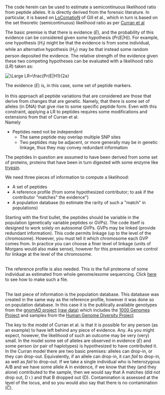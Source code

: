 #

The code herein can be used to estimate a semicontinuous likelihood ratio from peptide alleles. 
It is directly derived from the forensic literature. In particular, it is based on [LoComatioN](https://doi.org/10.1016/j.forsciint.2006.04.016) of Gill et al., 
which in turn is based on the set theoretic (semicontinuous) likelihood ratio as per [Curran et al](https://doi.org/10.1016/j.forsciint.2004.04.077) <br>

The basic premise is that there is evidence (*E*), and the probability of this evidence can be considered given some hypothesis (*Pr(E|H)*).
For example, one hypothesis (*H<sub>1</sub>*) might be that the evidence is from some individual, while an alternative hypothesis (*H<sub>2</sub>*) may be that instead some random person deposited the evidence. The relative strength of the evidence given these two competing hypotheses can be evaluated with a likelihood ratio (*LR*) taken as:


![\Large LR=\frac{Pr(E|H1}{2a}](https://latex.codecogs.com/svg.latex?LR%3D%5Cfrac%7BPr(E|H_1)%7D%7BPr(E|H_2)%7D)

The evidence (*E*) is, in this case, some set of peptide markers. <br><br>
In this approach all peptide variations that are considered are those that derive from changes that are genetic. Namely, that there is some set of alleles (in DNA) that give rise to some specific peptide form. Even with this constraint, applying a LR to peptides requires some modifications and extensions from that of Curran et al. <br> Namely
* Peptides need not be independent
  * The same peptide may overlap multiple SNP sites
  * Two peptides may be adjacent, or more generally may be in genetic linkage, thus they may convey redundant information

The peptides in question are assumed to have been derived from some set of proteins, proteins that have been in turn digested with some enzyme like [trypsin](https://en.wikipedia.org/wiki/Trypsin). <br>

We need three pieces of information to compute a likelihood: 
* A set of peptides
* A reference profile (from some hypothesized contributor; to ask if the contributor "matches" the evidence")
* A population database (to estimate the rarity of such a "match" in populations)

Starting with the first bullet, the peptides should be variable in the population (genetically variable peptides or GVPs). The code itself is designed to work solely on autosomal GVPs. GVPs may be linked (provide redundant information). This code permits linkage (up to the level of the chromosome). However, you must tell it which chromosome each GVP comes from. In practice you can choose a finer level of linkage (units of Morgans would also make sense), however for this presentation we control for linkage at the level of the chromosome. \
<br>

The reference profile is also needed. This is the full proteome of some individual as estimated from whole genome/exome sequencing. Click [here](creation.md) to see how to make such a file. \
<br>

The last piece of information is the population database. This database was created in the same way as the reference profile, however it was done so on population database. In this case it is the publically available genotypes from the [gnomAD project](https://gnomad.broadinstitute.org/about) [(raw data)](https://gnomad.broadinstitute.org/downloads#v3-hgdp-1kg) which includes the [1000 Genomes Project](https://en.wikipedia.org/wiki/1000_Genomes_Project) and samples from the [Human Genome Diversity Project](https://en.wikipedia.org/wiki/Human_Genome_Diversity_Project)

The key to the model of Curran et al. is that it is possible for any person (as an example) to have left behind any piece of evidence. Any. As you might expect, however, the likelihood of such an outcome may be very (very) small. In the model some set of alleles are observed in evidence (*E*) and some person (or pair of haplotypes) is hypothesized to have contributed it. In the Curran model there are two basic premises: alleles can drop-in, or they can drop-out. Equivalently, if an allele can drop-in, it can *fail* to drop-in, as well as *fail* to drop-out. If we take a single individual who is heterozygous A/B and we have some allele A in evidence, if we know that they (and they alone) contributed to the sample, then we would say that A matches (did not drop out, D &#0305; ) and that B dropped out (D). Contamination is assessed at the level of the locus, and so you would also say that there is no contamination (<span style="text-decoration:overline">C</span>).
 
